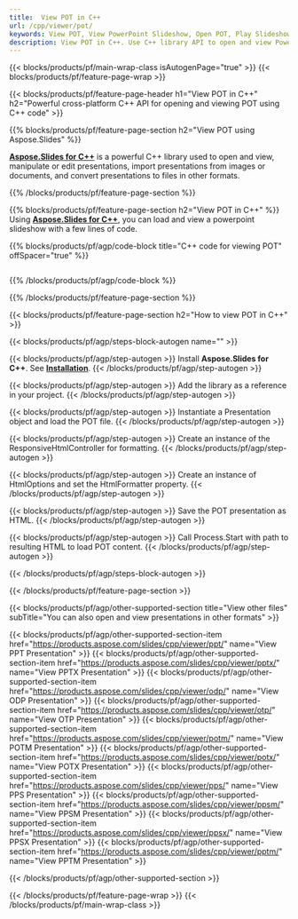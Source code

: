 ```yaml
---
title:  View POT in C++
url: /cpp/viewer/pot/
keywords: View POT, View PowerPoint Slideshow, Open POT, Play Slideshow, POT Viewer, POT, PowerPoint, C++ API, C++ Library, CPP
description: View POT in C++. Use C++ library API to open and view PowerPoint slideshow
---
```


{{< blocks/products/pf/main-wrap-class isAutogenPage="true" >}}
{{< blocks/products/pf/feature-page-wrap >}}

{{< blocks/products/pf/feature-page-header h1="View POT in C++" h2="Powerful cross-platform C++ API for opening and viewing POT using C++ code" >}}

{{% blocks/products/pf/feature-page-section h2="View POT using Aspose.Slides" %}}

[**Aspose.Slides for C++**](https://products.aspose.com/slides/cpp/) is a powerful C++ library used to open and view, manipulate or edit presentations, import presentations from images or documents, and convert presentations to files in other formats.

{{% /blocks/products/pf/feature-page-section %}}




{{% blocks/products/pf/feature-page-section  h2="View POT in C++" %}}
Using [**Aspose.Slides for C++**](https://products.aspose.com/slides/cpp/), you can load and view a powerpoint slideshow with a few lines of code.

{{% blocks/products/pf/agp/code-block title="C++ code for viewing POT" offSpacer="true" %}}
```cpp

```
{{% /blocks/products/pf/agp/code-block %}}

{{% /blocks/products/pf/feature-page-section %}}




{{< blocks/products/pf/feature-page-section  h2="How to view POT in C++" >}}


{{< blocks/products/pf/agp/steps-block-autogen name="" >}}


{{< blocks/products/pf/agp/step-autogen >}}
Install **Aspose.Slides for C++**. See [**Installation**](https://docs.aspose.com/slides/cpp/installation/).
{{< /blocks/products/pf/agp/step-autogen >}}

{{< blocks/products/pf/agp/step-autogen >}}
Add the library as a reference in your project.
{{< /blocks/products/pf/agp/step-autogen >}}

{{< blocks/products/pf/agp/step-autogen >}}
Instantiate a Presentation object and load the POT file.
{{< /blocks/products/pf/agp/step-autogen >}}

{{< blocks/products/pf/agp/step-autogen >}}
Create an instance of the ResponsiveHtmlController for formatting.
{{< /blocks/products/pf/agp/step-autogen >}}

{{< blocks/products/pf/agp/step-autogen >}}
Create an instance of HtmlOptions and set the HtmlFormatter property.
{{< /blocks/products/pf/agp/step-autogen >}}

{{< blocks/products/pf/agp/step-autogen >}}
Save the POT presentation as HTML.
{{< /blocks/products/pf/agp/step-autogen >}}

{{< blocks/products/pf/agp/step-autogen >}}
Call Process.Start with path to resulting HTML to load POT content.
{{< /blocks/products/pf/agp/step-autogen >}}


{{< /blocks/products/pf/agp/steps-block-autogen >}}


{{< /blocks/products/pf/feature-page-section >}}





{{< blocks/products/pf/agp/other-supported-section title="View other files" subTitle="You can also open and view presentations in other formats" >}}

{{< blocks/products/pf/agp/other-supported-section-item href="https://products.aspose.com/slides/cpp/viewer/ppt/" name="View PPT Presentation" >}}
{{< blocks/products/pf/agp/other-supported-section-item href="https://products.aspose.com/slides/cpp/viewer/pptx/" name="View PPTX Presentation" >}}
{{< blocks/products/pf/agp/other-supported-section-item href="https://products.aspose.com/slides/cpp/viewer/odp/" name="View ODP Presentation" >}}
{{< blocks/products/pf/agp/other-supported-section-item href="https://products.aspose.com/slides/cpp/viewer/otp/" name="View OTP Presentation" >}}
{{< blocks/products/pf/agp/other-supported-section-item href="https://products.aspose.com/slides/cpp/viewer/potm/" name="View POTM Presentation" >}}
{{< blocks/products/pf/agp/other-supported-section-item href="https://products.aspose.com/slides/cpp/viewer/potx/" name="View POTX Presentation" >}}
{{< blocks/products/pf/agp/other-supported-section-item href="https://products.aspose.com/slides/cpp/viewer/pps/" name="View PPS Presentation" >}}
{{< blocks/products/pf/agp/other-supported-section-item href="https://products.aspose.com/slides/cpp/viewer/ppsm/" name="View PPSM Presentation" >}}
{{< blocks/products/pf/agp/other-supported-section-item href="https://products.aspose.com/slides/cpp/viewer/ppsx/" name="View PPSX Presentation" >}}
{{< blocks/products/pf/agp/other-supported-section-item href="https://products.aspose.com/slides/cpp/viewer/pptm/" name="View PPTM Presentation" >}}

{{< /blocks/products/pf/agp/other-supported-section >}}

{{< /blocks/products/pf/feature-page-wrap >}}
{{< /blocks/products/pf/main-wrap-class >}}